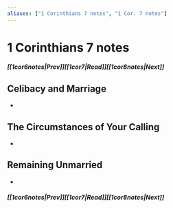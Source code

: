 ```yaml
---
aliases: ["1 Corinthians 7 notes", "1 Cor. 7 notes"]
---
```

# 1 Corinthians 7 notes
##### <span class=arrow-left></span>[[1cor6notes|Prev]]<span class=navigation-separator></span>[[1cor7|Read]]<span class=navigation-separator></span>[[1cor8notes|Next]]<span class=arrow-right></span>
## Celibacy and Marriage
- 
## The Circumstances of Your Calling
- 
## Remaining Unmarried
- 
##### <span class=arrow-left></span>[[1cor6notes|Prev]]<span class=navigation-separator></span>[[1cor7|Read]]<span class=navigation-separator></span>[[1cor8notes|Next]]<span class=arrow-right></span>